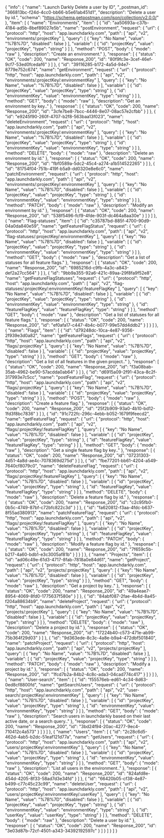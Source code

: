 {
  "info": {
    "name": "Launch Darkly Delete a user by ID",
    "_postman_id": "366813bc-f24d-4cc0-bb66-b5e61ab451d1",
    "description": "Delete a user by id.",
    "schema": "https://schema.getpostman.com/json/collection/v2.0.0/"
  },
  "item": [
    {
      "name": "Environments",
      "item": [
        {
          "id": "aa50693a-c37b-4184-ad5b-8bef89027e5b",
          "name": "postEnvironment",
          "request": {
            "url": {
              "protocol": "http",
              "host": "app.launchdarkly.com",
              "path": [
                "api",
                "v2",
                "environments/:projectKey"
              ],
              "query": [
                {
                  "key": "No Name",
                  "value": "%7B%7D",
                  "disabled": false
                }
              ],
              "variable": [
                {
                  "id": "projectKey",
                  "value": "projectKey",
                  "type": "string"
                }
              ]
            },
            "method": "POST",
            "body": {
              "mode": "raw"
            },
            "description": "Create an environment."
          },
          "response": [
            {
              "status": "OK",
              "code": 200,
              "name": "Response_200",
              "id": "80f9fc3e-3cef-46ef-9cf7-53ed0fcedaf6"
            }
          ]
        },
        {
          "id": "39116285-b172-4a5d-94e7-8779e752c674",
          "name": "getEnvironment",
          "request": {
            "url": {
              "protocol": "http",
              "host": "app.launchdarkly.com",
              "path": [
                "api",
                "v2",
                "environments/:projectKey/:environmentKey"
              ],
              "query": [
                {
                  "key": "No Name",
                  "value": "%7B%7D",
                  "disabled": false
                }
              ],
              "variable": [
                {
                  "id": "projectKey",
                  "value": "projectKey",
                  "type": "string"
                },
                {
                  "id": "environmentKey",
                  "value": "environmentKey",
                  "type": "string"
                }
              ]
            },
            "method": "GET",
            "body": {
              "mode": "raw"
            },
            "description": "Get an environment by key.."
          },
          "response": [
            {
              "status": "OK",
              "code": 200,
              "name": "Response_200",
              "id": "3cfe7be8-7bcc-4446-8e07-08ac57e2cfbb"
            }
          ]
        },
        {
          "id": "e9245f90-260f-4707-b2f8-563baa13f023",
          "name": "deleteEnvironment",
          "request": {
            "url": {
              "protocol": "http",
              "host": "app.launchdarkly.com",
              "path": [
                "api",
                "v2",
                "environments/:projectKey/:environmentKey"
              ],
              "query": [
                {
                  "key": "No Name",
                  "value": "%7B%7D",
                  "disabled": false
                }
              ],
              "variable": [
                {
                  "id": "projectKey",
                  "value": "projectKey",
                  "type": "string"
                },
                {
                  "id": "environmentKey",
                  "value": "environmentKey",
                  "type": "string"
                }
              ]
            },
            "method": "DELETE",
            "body": {
              "mode": "raw"
            },
            "description": "Delete an environment by id."
          },
          "response": [
            {
              "status": "OK",
              "code": 200,
              "name": "Response_200",
              "id": "fbf0589a-5dc2-45c4-a274-a1b514522265"
            }
          ]
        },
        {
          "id": "81754f04-751b-419f-b5a9-dd0320e8e6c0",
          "name": "patchEnvironment",
          "request": {
            "url": {
              "protocol": "http",
              "host": "app.launchdarkly.com",
              "path": [
                "api",
                "v2",
                "environments/:projectKey/:environmentKey"
              ],
              "query": [
                {
                  "key": "No Name",
                  "value": "%7B%7D",
                  "disabled": false
                }
              ],
              "variable": [
                {
                  "id": "projectKey",
                  "value": "projectKey",
                  "type": "string"
                },
                {
                  "id": "environmentKey",
                  "value": "environmentKey",
                  "type": "string"
                }
              ]
            },
            "method": "PATCH",
            "body": {
              "mode": "raw"
            },
            "description": "Modify an environment by id."
          },
          "response": [
            {
              "status": "OK",
              "code": 200,
              "name": "Response_200",
              "id": "538f5496-fcf9-4fde-903f-dc464a8aa30e"
            }
          ]
        }
      ]
    },
    {
      "name": "Flag-statuses",
      "item": [
        {
          "id": "c35787bd-885f-4700-90d9-04a0da840e59",
          "name": "getFeatureFlagStatus",
          "request": {
            "url": {
              "protocol": "http",
              "host": "app.launchdarkly.com",
              "path": [
                "api",
                "v2",
                "flag-statuses/:projectKey/:environmentKey"
              ],
              "query": [
                {
                  "key": "No Name",
                  "value": "%7B%7D",
                  "disabled": false
                }
              ],
              "variable": [
                {
                  "id": "projectKey",
                  "value": "projectKey",
                  "type": "string"
                },
                {
                  "id": "environmentKey",
                  "value": "environmentKey",
                  "type": "string"
                }
              ]
            },
            "method": "GET",
            "body": {
              "mode": "raw"
            },
            "description": "Get a list of statuses for all feature flags."
          },
          "response": [
            {
              "status": "OK",
              "code": 200,
              "name": "Response_200",
              "id": "6985216d-c9fb-4a3c-a843-def2a27cc564"
            }
          ]
        },
        {
          "id": "9bb9a355-92a6-421c-89aa-29f8fa9f52e8",
          "name": "getFeatureFlagStatuses",
          "request": {
            "url": {
              "protocol": "http",
              "host": "app.launchdarkly.com",
              "path": [
                "api",
                "v2",
                "flag-statuses/:projectKey/:environmentKey/:featureFlagKey"
              ],
              "query": [
                {
                  "key": "No Name",
                  "value": "%7B%7D",
                  "disabled": false
                }
              ],
              "variable": [
                {
                  "id": "projectKey",
                  "value": "projectKey",
                  "type": "string"
                },
                {
                  "id": "environmentKey",
                  "value": "environmentKey",
                  "type": "string"
                },
                {
                  "id": "featureFlagKey",
                  "value": "featureFlagKey",
                  "type": "string"
                }
              ]
            },
            "method": "GET",
            "body": {
              "mode": "raw"
            },
            "description": "Get a list of statuses for all feature flags."
          },
          "response": [
            {
              "status": "OK",
              "code": 200,
              "name": "Response_200",
              "id": "ef0afa17-c447-4b4c-b077-99e57dd4ddb2"
            }
          ]
        }
      ]
    },
    {
      "name": "Flags",
      "item": [
        {
          "id": "d79248dc-10ca-4e87-9356-2f939e3d0a82",
          "name": "getFeatureFlags",
          "request": {
            "url": {
              "protocol": "http",
              "host": "app.launchdarkly.com",
              "path": [
                "api",
                "v2",
                "flags/:projectKey"
              ],
              "query": [
                {
                  "key": "No Name",
                  "value": "%7B%7D",
                  "disabled": false
                }
              ],
              "variable": [
                {
                  "id": "projectKey",
                  "value": "projectKey",
                  "type": "string"
                }
              ]
            },
            "method": "GET",
            "body": {
              "mode": "raw"
            },
            "description": "Get a list of all features in the given project.."
          },
          "response": [
            {
              "status": "OK",
              "code": 200,
              "name": "Response_200",
              "id": "f3a08bab-35ab-4962-be90-57acdda0ab64"
            }
          ]
        },
        {
          "id": "d6915a09-2f91-43ca-8c2f-317993e7c5cc",
          "name": "postFeatureFlag",
          "request": {
            "url": {
              "protocol": "http",
              "host": "app.launchdarkly.com",
              "path": [
                "api",
                "v2",
                "flags/:projectKey"
              ],
              "query": [
                {
                  "key": "No Name",
                  "value": "%7B%7D",
                  "disabled": false
                }
              ],
              "variable": [
                {
                  "id": "projectKey",
                  "value": "projectKey",
                  "type": "string"
                }
              ]
            },
            "method": "POST",
            "body": {
              "mode": "raw"
            },
            "description": "Create a feature flag."
          },
          "response": [
            {
              "status": "OK",
              "code": 200,
              "name": "Response_200",
              "id": "25f2b909-93a0-4b10-bd12-1fd3f8bc7836"
            }
          ]
        },
        {
          "id": "91c722fc-296c-4ebb-b052-1679f9feecd2",
          "name": "getFeatureFlag",
          "request": {
            "url": {
              "protocol": "http",
              "host": "app.launchdarkly.com",
              "path": [
                "api",
                "v2",
                "flags/:projectKey/:featureFlagKey"
              ],
              "query": [
                {
                  "key": "No Name",
                  "value": "%7B%7D",
                  "disabled": false
                }
              ],
              "variable": [
                {
                  "id": "projectKey",
                  "value": "projectKey",
                  "type": "string"
                },
                {
                  "id": "featureFlagKey",
                  "value": "featureFlagKey",
                  "type": "string"
                }
              ]
            },
            "method": "GET",
            "body": {
              "mode": "raw"
            },
            "description": "Get a single feature flag by key.."
          },
          "response": [
            {
              "status": "OK",
              "code": 200,
              "name": "Response_200",
              "id": "07231303-4d51-4a8d-ae4c-7078369d275d"
            }
          ]
        },
        {
          "id": "fbe77201-bb61-4204-a549-7640cf8079c0",
          "name": "deleteFeatureFlag",
          "request": {
            "url": {
              "protocol": "http",
              "host": "app.launchdarkly.com",
              "path": [
                "api",
                "v2",
                "flags/:projectKey/:featureFlagKey"
              ],
              "query": [
                {
                  "key": "No Name",
                  "value": "%7B%7D",
                  "disabled": false
                }
              ],
              "variable": [
                {
                  "id": "projectKey",
                  "value": "projectKey",
                  "type": "string"
                },
                {
                  "id": "featureFlagKey",
                  "value": "featureFlagKey",
                  "type": "string"
                }
              ]
            },
            "method": "DELETE",
            "body": {
              "mode": "raw"
            },
            "description": "Delete a feature flag by id."
          },
          "response": [
            {
              "status": "OK",
              "code": 200,
              "name": "Response_200",
              "id": "c2c95fb0-0b5c-4749-87bf-c72bfc822c3d"
            }
          ]
        },
        {
          "id": "fa620812-f3aa-4fdc-b637-8f55ad380913",
          "name": "patchFeatureFlag",
          "request": {
            "url": {
              "protocol": "http",
              "host": "app.launchdarkly.com",
              "path": [
                "api",
                "v2",
                "flags/:projectKey/:featureFlagKey"
              ],
              "query": [
                {
                  "key": "No Name",
                  "value": "%7B%7D",
                  "disabled": false
                }
              ],
              "variable": [
                {
                  "id": "projectKey",
                  "value": "projectKey",
                  "type": "string"
                },
                {
                  "id": "featureFlagKey",
                  "value": "featureFlagKey",
                  "type": "string"
                }
              ]
            },
            "method": "PATCH",
            "body": {
              "mode": "raw"
            },
            "description": "Modify a feature flag by id."
          },
          "response": [
            {
              "status": "OK",
              "code": 200,
              "name": "Response_200",
              "id": "7f659c5b-b217-4a60-bdb1-e3c3005af81b"
            }
          ]
        }
      ]
    },
    {
      "name": "Projects",
      "item": [
        {
          "id": "ad06c49e-61d3-4717-8fab-7818a0e84d61",
          "name": "getProject",
          "request": {
            "url": {
              "protocol": "http",
              "host": "app.launchdarkly.com",
              "path": [
                "api",
                "v2",
                "projects/:projectKey"
              ],
              "query": [
                {
                  "key": "No Name",
                  "value": "%7B%7D",
                  "disabled": false
                }
              ],
              "variable": [
                {
                  "id": "projectKey",
                  "value": "projectKey",
                  "type": "string"
                }
              ]
            },
            "method": "GET",
            "body": {
              "mode": "raw"
            },
            "description": "Get a project by key.."
          },
          "response": [
            {
              "status": "OK",
              "code": 200,
              "name": "Response_200",
              "id": "49a4eae7-8954-4069-8fd0-1775637f580e"
            }
          ]
        },
        {
          "id": "84abf087-2fae-4b4d-8a45-f204a88634b9",
          "name": "deleteProject",
          "request": {
            "url": {
              "protocol": "http",
              "host": "app.launchdarkly.com",
              "path": [
                "api",
                "v2",
                "projects/:projectKey"
              ],
              "query": [
                {
                  "key": "No Name",
                  "value": "%7B%7D",
                  "disabled": false
                }
              ],
              "variable": [
                {
                  "id": "projectKey",
                  "value": "projectKey",
                  "type": "string"
                }
              ]
            },
            "method": "DELETE",
            "body": {
              "mode": "raw"
            },
            "description": "Delete a project by id."
          },
          "response": [
            {
              "status": "OK",
              "code": 200,
              "name": "Response_200",
              "id": "17224b40-c573-471e-ab99-75b364f29d03"
            }
          ]
        },
        {
          "id": "9d363ede-8c3c-4a8e-b9a4-472dbf501840",
          "name": "patchProject",
          "request": {
            "url": {
              "protocol": "http",
              "host": "app.launchdarkly.com",
              "path": [
                "api",
                "v2",
                "projects/:projectKey"
              ],
              "query": [
                {
                  "key": "No Name",
                  "value": "%7B%7D",
                  "disabled": false
                }
              ],
              "variable": [
                {
                  "id": "projectKey",
                  "value": "projectKey",
                  "type": "string"
                }
              ]
            },
            "method": "PATCH",
            "body": {
              "mode": "raw"
            },
            "description": "Modify a project by id."
          },
          "response": [
            {
              "status": "OK",
              "code": 200,
              "name": "Response_200",
              "id": "1fcd7b2a-84b2-4c8c-ada3-04cad774c417"
            }
          ]
        }
      ]
    },
    {
      "name": "User-search",
      "item": [
        {
          "id": "f55576eb-ed61-4c34-8d63-0ed8cf8800fd",
          "name": "getSearchUsers",
          "request": {
            "url": {
              "protocol": "http",
              "host": "app.launchdarkly.com",
              "path": [
                "api",
                "v2",
                "user-search/:projectKey/:environmentKey"
              ],
              "query": [
                {
                  "key": "No Name",
                  "value": "%7B%7D",
                  "disabled": false
                }
              ],
              "variable": [
                {
                  "id": "projectKey",
                  "value": "projectKey",
                  "type": "string"
                },
                {
                  "id": "environmentKey",
                  "value": "environmentKey",
                  "type": "string"
                }
              ]
            },
            "method": "GET",
            "body": {
              "mode": "raw"
            },
            "description": "Search users in launchdarkly based on their last active date, or a search query.."
          },
          "response": [
            {
              "status": "OK",
              "code": 200,
              "name": "Response_200",
              "id": "3bd24f94-20ac-4277-9ec4-710412c4a573"
            }
          ]
        }
      ]
    },
    {
      "name": "Users",
      "item": [
        {
          "id": "2c28c6d5-462d-4ab5-b2dc-51eaf121d77a",
          "name": "getUsers",
          "request": {
            "url": {
              "protocol": "http",
              "host": "app.launchdarkly.com",
              "path": [
                "api",
                "v2",
                "users/:projectKey/:environmentKey"
              ],
              "query": [
                {
                  "key": "No Name",
                  "value": "%7B%7D",
                  "disabled": false
                }
              ],
              "variable": [
                {
                  "id": "projectKey",
                  "value": "projectKey",
                  "type": "string"
                },
                {
                  "id": "environmentKey",
                  "value": "environmentKey",
                  "type": "string"
                }
              ]
            },
            "method": "GET",
            "body": {
              "mode": "raw"
            },
            "description": "List all users in the environment.."
          },
          "response": [
            {
              "status": "OK",
              "code": 200,
              "name": "Response_200",
              "id": "824afd8e-454d-4205-8f33-58ad7d3e34fd"
            }
          ]
        },
        {
          "id": "66420b05-cf38-4e87-b499-c77c45c23c99",
          "name": "deleteUser",
          "request": {
            "url": {
              "protocol": "http",
              "host": "app.launchdarkly.com",
              "path": [
                "api",
                "v2",
                "users/:projectKey/:environmentKey/:userKey"
              ],
              "query": [
                {
                  "key": "No Name",
                  "value": "%7B%7D",
                  "disabled": false
                }
              ],
              "variable": [
                {
                  "id": "projectKey",
                  "value": "projectKey",
                  "type": "string"
                },
                {
                  "id": "environmentKey",
                  "value": "environmentKey",
                  "type": "string"
                },
                {
                  "id": "userKey",
                  "value": "userKey",
                  "type": "string"
                }
              ]
            },
            "method": "DELETE",
            "body": {
              "mode": "raw"
            },
            "description": "Delete a user by id."
          },
          "response": [
            {
              "status": "OK",
              "code": 200,
              "name": "Response_200",
              "id": "3e03d87b-72cf-4501-a343-34392192597c"
            }
          ]
        }
      ]
    }
  ]
}